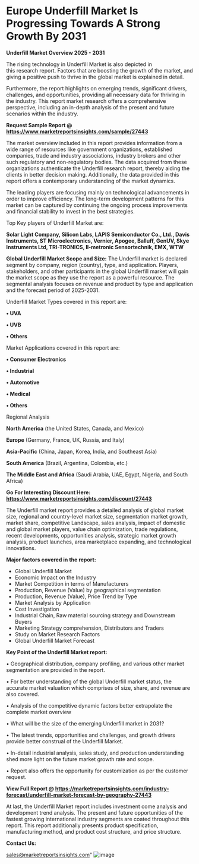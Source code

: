 # Europe Underfill Market Is Progressing Towards A Strong Growth By 2031

<Strong> Underfill Market Overview 2025 - 2031</strong>

The rising technology in Underfill Market is also depicted in this research report. Factors that are boosting the growth of the market, and giving a positive push to thrive in the global market is explained in detail.

Furthermore, the report highlights on emerging trends, significant drivers, challenges, and opportunities, providing all necessary data for thriving in the industry. This report market research offers a comprehensive perspective, including an in-depth analysis of the present and future scenarios within the industry.

<strong>Request Sample Report @ <a href=https://www.marketreportsinsights.com/sample/27443>https://www.marketreportsinsights.com/sample/27443</a></strong>

The market overview included in this report provides information from a wide range of resources like government organizations, established companies, trade and industry associations, industry brokers and other such regulatory and non-regulatory bodies. The data acquired from these organizations authenticate the Underfill research report, thereby aiding the clients in better decision making. Additionally, the data provided in this report offers a contemporary understanding of the market dynamics.

The leading players are focusing mainly on technological advancements in order to improve efficiency. The long-term development patterns for this market can be captured by continuing the ongoing process improvements and financial stability to invest in the best strategies.

Top Key players of Underfill Market are:

<strong>Solar Light Company, Silicon Labs, LAPIS Semiconductor Co., Ltd., Davis Instruments, ST Microelectronics, Vernier, Apogee, Balluff, GenUV, Skye Instruments Ltd, TRI-TRONICS, Il-metronic Sensortechnik, EMX, WTW</strong>

<strong><b>Global Underfill Market Scope and Size:</b></strong>
The Underfill market is declared segment by company, region (country), type, and application. Players, stakeholders, and other participants in the global Underfill market will gain the market scope as they use the report as a powerful resource. The segmental analysis focuses on revenue and product by type and application and the forecast period of 2025-2031.

Underfill Market Types covered in this report are:

<strong>• UVA

• UVB

• Others</strong>

Market Applications covered in this report are:

<strong>• Consumer Electronics

• Industrial

• Automotive

• Medical

• Others</strong> 

Regional Analysis

<strong>North America</strong> (the United States, Canada, and Mexico)

<strong>Europe</strong> (Germany, France, UK, Russia, and Italy)

<strong>Asia-Pacific</strong> (China, Japan, Korea, India, and Southeast Asia)

<strong>South America</strong> (Brazil, Argentina, Colombia, etc.)

<strong>The Middle East and Africa</strong> (Saudi Arabia, UAE, Egypt, Nigeria, and South Africa)

<strong>Go For Interesting Discount Here: <a href=https://www.marketreportsinsights.com/discount/27443>https://www.marketreportsinsights.com/discount/27443</a></strong>

The Underfill market report provides a detailed analysis of global market size, regional and country-level market size, segmentation market growth, market share, competitive Landscape, sales analysis, impact of domestic and global market players, value chain optimization, trade regulations, recent developments, opportunities analysis, strategic market growth analysis, product launches, area marketplace expanding, and technological innovations.

<strong><b>Major factors covered in the report:</b></strong>
<ul>
  <li>Global Underfill Market </li>
  <li>Economic Impact on the Industry</li>
  <li>Market Competition in terms of Manufacturers</li>
  <li>Production, Revenue (Value) by geographical segmentation</li>
  <li>Production, Revenue (Value), Price Trend by Type</li>
  <li>Market Analysis by Application</li>
  <li>Cost Investigation</li>
  <li>Industrial Chain, Raw material sourcing strategy and Downstream Buyers</li>
  <li>Marketing Strategy comprehension, Distributors and Traders</li>
  <li>Study on Market Research Factors</li>
  <li>Global Underfill Market Forecast</li>
</ul>

<strong><b>Key Point of the Underfill Market report:</b></strong>

• Geographical distribution, company profiling, and various other market segmentation are provided in the report.

• For better understanding of the global Underfill market status, the accurate market valuation which comprises of size, share, and revenue are also covered.

• Analysis of the competitive dynamic factors better extrapolate the complete market overview

• What will be the size of the emerging Underfill market in 2031?

• The latest trends, opportunities and challenges, and growth drivers provide better construal of the Underfill Market.

• In-detail industrial analysis, sales study, and production understanding shed more light on the future market growth rate and scope.

• Report also offers the opportunity for customization as per the customer request.

<strong><b>View Full Report @ <a href=https://marketreportsinsights.com/industry-forecast/underfill-market-forecast-by-geography-27443>https://marketreportsinsights.com/industry-forecast/underfill-market-forecast-by-geography-27443</a></b></strong>


At last, the Underfill Market report includes investment come analysis and development trend analysis. The present and future opportunities of the fastest growing international industry segments are coated throughout this report. This report additionally presents product specification, manufacturing method, and product cost structure, and price structure.

<strong>Contact Us:</strong>

sales@marketreportsinsights.com"
![image](https://github.com/user-attachments/assets/3c5d4bdc-cbe7-4a95-9625-8d1cab7ee129)
